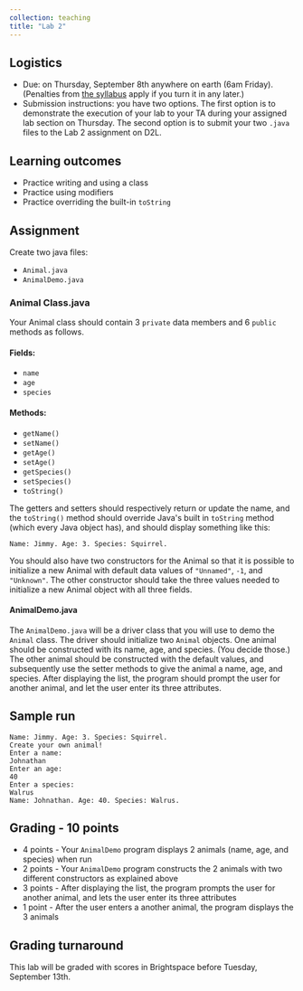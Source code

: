 ```yaml
---
collection: teaching
title: "Lab 2"
---
```


## Logistics
* Due: on Thursday, September 8th  anywhere on earth (6am Friday). (Penalties from [the
	syllabus](https://lgw2.github.io/teaching/csci132-fall-2022/syllabus/)
	apply if you turn it in any later.)
* Submission instructions: you have two options. The first option is to
	demonstrate the execution of your lab to your TA during your assigned lab
	section on Thursday.
	The second option is to submit your two `.java` files to the Lab 2
	assignment on D2L.


## Learning outcomes
* Practice writing and using a class
* Practice using modifiers
* Practice overriding the built-in `toString`

## Assignment

Create two java files:

* `Animal.java`
* `AnimalDemo.java`

### Animal Class.java
Your Animal class should contain 3 `private` data members and 6 `public` methods as follows.

#### Fields:

* `name`
* `age`
* `species`

#### Methods:

* `getName()`
* `setName()`
* `getAge()`
* `setAge()`
* `getSpecies()`
* `setSpecies()`
* `toString()`

The getters and setters should respectively return or update the name, and the `toString()` method should override Java's built in `toString` method (which every Java object has), and should display something like this:

`Name: Jimmy. Age: 3. Species: Squirrel.`

You should also have two constructors for the Animal so that it is possible to initialize a new Animal with default data values of `"Unnamed"`, `-1`, and `"Unknown"`. The other constructor should take the three values needed to initialize a new Animal object with all three fields.

#### AnimalDemo.java
The `AnimalDemo.java` will be a driver class that you will use to demo the `Animal` class. The driver should initialize two `Animal` objects. One animal should be constructed with its name, age, and species. (You decide those.) The other animal should be constructed with the default values, and subsequently use the setter methods to give the animal a name, age, and species. After displaying the list, the program should prompt the user for another animal, and let the user enter its three attributes.

## Sample run
```
Name: Jimmy. Age: 3. Species: Squirrel.
Create your own animal!
Enter a name:
Johnathan
Enter an age:
40
Enter a species:
Walrus
Name: Johnathan. Age: 40. Species: Walrus.
```

## Grading - 10 points
* 4 points - Your `AnimalDemo` program displays 2 animals (name, age, and species) when run
* 2 points - Your `AnimalDemo` program constructs the 2 animals with two different constructors as explained above
* 3 points - After displaying the list, the program prompts the user for another animal, and lets the user enter its three attributes
* 1 point - After the user enters a another animal, the program displays the 3 animals

## Grading turnaround
This lab will be graded with scores in Brightspace before Tuesday, September
13th.

